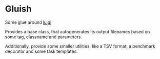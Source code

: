 Gluish
======

Some glue around [luigi](https://github.com/spotify/luigi).

Provides a base class, that autogenerates its output filenames based on
some tag, classname and parameters.

Additionally, provide some smaller utilities, like a TSV format, a benchmark
decorator and some task templates.
